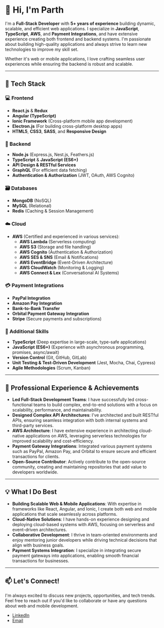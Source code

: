 # 👋 Hi, I'm Parth  
I'm a **Full-Stack Developer** with **5+ years of experience** building dynamic, scalable, and efficient web applications. I specialize in **JavaScript**, **TypeScript**, **AWS**, and **Payment Integrations**, and have extensive experience creating both frontend and backend systems. I'm passionate about building high-quality applications and always strive to learn new technologies to improve my skill set.

Whether it's web or mobile applications, I love crafting seamless user experiences while ensuring the backend is robust and scalable.

---

## 🚀 Tech Stack

### 💻 Frontend
- **React.js** & **Redux**
- **Angular (TypeScript)**
- **Ionic Framework** (Cross-platform mobile app development)
- **Electron.js** (For building cross-platform desktop apps)
- **HTML5**, **CSS3**, **SASS**, and **Responsive Design**

### 🔧 Backend
- **Node.js** (Express.js, Nest.js, Feathers.js)
- **TypeScript** & **JavaScript (ES6+)**
- **API Design & RESTful Services**
- **GraphQL** (For efficient data fetching)
- **Authentication & Authorization** (JWT, OAuth, AWS Cognito)

### 🗃️ Databases
- **MongoDB** (NoSQL)
- **MySQL** (Relational)
- **Redis** (Caching & Session Management)

### ☁️ Cloud
- **AWS** (Certified and experienced in various services):
  - **AWS Lambda** (Serverless computing)
  - **AWS S3** (Storage and file handling)
  - **AWS Cognito** (Authentication & Authorization)
  - **AWS SES & SNS** (Email & Notifications)
  - **AWS EventBridge** (Event-Driven Architecture)
  - **AWS CloudWatch** (Monitoring & Logging)
  - **AWS Connect & Lex** (Conversational AI Systems)

### 💳 Payment Integrations
- **PayPal Integration**
- **Amazon Pay Integration**
- **Bank-to-Bank Transfer**
- **Orbital Payment Gateway Integration**
- **Stripe** (Secure payments and subscriptions)

### 🧠 Additional Skills
- **TypeScript** (Deep expertise in large-scale, type-safe applications)
- **JavaScript (ES6+)** (Experience with asynchronous programming, promises, async/await)
- **Version Control** (Git, GitHub, GitLab)
- **Unit Testing & Test-Driven Development** (Jest, Mocha, Chai, Cypress)
- **Agile Methodologies** (Scrum, Kanban)

---

## 🌱 Professional Experience & Achievements
- **Led Full-Stack Development Teams**: I have successfully led cross-functional teams to build complex, end-to-end solutions with a focus on scalability, performance, and maintainability.
- **Designed Complex API Architectures**: I’ve architected and built RESTful APIs, ensuring seamless integration with both internal systems and third-party services.
- **AWS Architecture**: I have extensive experience in architecting cloud-native applications on AWS, leveraging serverless technologies for improved scalability and cost-efficiency.
- **Payment Gateway Integrations**: Integrated various payment systems such as PayPal, Amazon Pay, and Orbital to ensure secure and efficient transactions for clients.
- **Open-Source Contributor**: Actively contribute to the open-source community, creating and maintaining repositories that add value to developers worldwide.

---

## 💡 What I Do Best
- **Building Scalable Web & Mobile Applications**: With expertise in frameworks like React, Angular, and Ionic, I create both web and mobile applications that scale seamlessly across platforms.
- **Cloud-Native Solutions**: I have hands-on experience designing and deploying cloud-based systems with AWS, focusing on serverless and event-driven architectures.
- **Collaborative Development**: I thrive in team-oriented environments and enjoy mentoring junior developers while driving technical decisions that align with business goals.
- **Payment Systems Integration**: I specialize in integrating secure payment gateways into applications, enabling smooth financial transactions for businesses.

---

## 📫 Let's Connect!
I'm always excited to discuss new projects, opportunities, and tech trends. Feel free to reach out if you'd like to collaborate or have any questions about web and mobile development.

- [LinkedIn](https://www.linkedin.com/in/parth-chauhan-05b997137/)
- [Email](mailto:parthchauhan1608@gmail.com)
